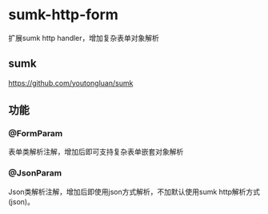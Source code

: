 # sumk-http-form
扩展sumk http handler，增加复杂表单对象解析

## sumk
https://github.com/youtongluan/sumk

## 功能
### @FormParam
表单类解析注解，增加后即可支持复杂表单嵌套对象解析

### @JsonParam
Json类解析注解，增加后即使用json方式解析，不加默认使用sumk http解析方式(json)。
